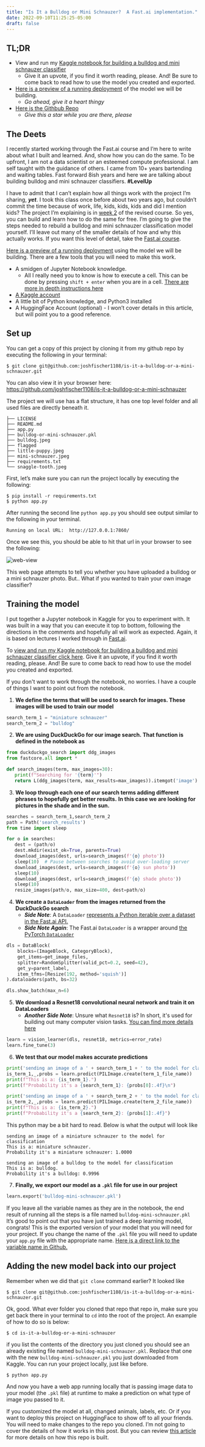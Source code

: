 ```yaml
---
title: "Is It a Bulldog or Mini Schnauzer?  A Fast.ai implementation."
date: 2022-09-10T11:25:25-05:00
draft: false
---
```


## TL;DR
* View and run my [Kaggle notebook for building a bulldog and mini schnauzer classifier](https://www.kaggle.com/code/joshfischer/is-it-a-bulldog-or-a-mini-schnauzer)
  * Give it an upvote, if you find it worth reading, please.  And!  Be sure to come back to read how to use the model you created and exported.
* [Here is a preview of a running deployment](https://huggingface.co/spaces/joshfischer1108/is-it-a-bulldog-or-mini-schnauzer) of the model we will be building.
  * _Go ahead, give it a heart thingy_
* [Here is the Githbub Repo](https://github.com/joshfischer1108/is-it-a-bulldog-or-a-mini-schnauzer)
  * _Give this a star while you are there, please_

## The Deets
I recently started working through the Fast.ai course and I’m here to write about what I built and learned. And, show how you can do the same. To be upfront, I am not a data scientist or an esteemed compute professional. I am self taught with the guidance of others.  I came from 10+ years bartending and waiting tables. Fast forward 8ish years and here we are talking about building bulldog and mini schnauzer classifiers. **#LevelUp**

I have to admit that I can’t explain how all things work with the project I’m sharing, **_yet_**. I took this class once before about two years ago, but couldn’t commit the time because of work, life, kids, kids, kids and did I mention kids? The project I’m explaining is in [week 2](https://course.fast.ai/Lessons/lesson2.html) of the revised course. So yes, you can build and learn how to do the same for free.  I’m going to give the steps needed to rebuild a bulldog and mini schnauzer classification model yourself.  I’ll leave out many of the smaller details of how and why this actually works.  If you want this level of detail, take the [Fast.ai course](https://course.fast.ai/).

[Here is a preview of a running deployment](https://huggingface.co/spaces/joshfischer1108/is-it-a-bulldog-or-mini-schnauzer) using the model we will be building.
There are a few tools that you will need to make this work. 

- A smidgen of Jupyter Notebook knowledge.  
  - All I really need you to know is how to execute a cell. This can be done by pressing `shift + enter` when you are in a cell.  [There are more in depth instructions here](https://jupyter-notebook.readthedocs.io/en/stable/examples/Notebook/Running%20Code.html)
- [A Kaggle account](https://www.kaggle.com/) 
- A little bit of Python knowledge, and Python3 installed
- A HuggingFace Account (optional) - I won’t cover details in this article, but will point you to a good reference.

 ## Set up
You can get a copy of this project by cloning it from my github repo by executing the following in your terminal: 

```
$ git clone git@github.com:joshfischer1108/is-it-a-bulldog-or-a-mini-schnauzer.git
```
You can also view it in your browser here: https://github.com/joshfischer1108/is-it-a-bulldog-or-a-mini-schnauzer

The project we will use has a flat structure, it has one top level folder and all used files are directly beneath it.

```
├── LICENSE
├── README.md
├── app.py
├── bulldog-or-mini-schnauzer.pkl
├── bulldog.jpeg
├── flagged
├── little-puppy.jpeg
├── mini-schnauzer.jpeg
├── requirements.txt
└── snaggle-tooth.jpeg
```


First, let’s make sure you can run the project locally by executing the following:

```
$ pip install -r requirements.txt 
$ python app.py 
```

After running the second line `python app.py`  you should see output similar to the following in your terminal.

```
Running on local URL:  http://127.0.0.1:7860/
```
Once we see this, you should be able to hit that url in your browser to see the following:

![web-view](/site/img/feature-web-view.png)

 This web page attempts to tell you whether you have uploaded a bulldog or a mini schnauzer photo.  But.. What if you wanted to train your own image classifier?  

 ## Training the model

I put together a Jupyter notebook in Kaggle for you to experiment with.  It was built in a way that you can execute it top to bottom, following the directions in the comments and hopefully all will work as expected.  Again, it is based on lectures I worked through in [Fast.ai](https://fast.ai).

To [view and run my Kaggle notebook for building a bulldog and mini schnauzer classifier click here](https://www.kaggle.com/code/joshfischer/is-it-a-bulldog-or-a-mini-schnauzer).  Give it an upvote, if you find it worth reading, please.  And!  Be sure to come back to read how to use the model you created and exported.

If you don't want to work through the notebook, no worries.  I have a couple of things I want to point out from the notebook.
1. **We define the terms that will be used to search for images. These images will be used to train our model**
```python
search_term_1 = "miniature schnauzer"
search_term_2 = "bulldog"
```
2. **We are using DuckDuckGo for our image search.  That function is defined in the notebook as**
 ```python
from duckduckgo_search import ddg_images
from fastcore.all import *

def search_images(term, max_images=30):
    print(f"Searching for '{term}'")
    return L(ddg_images(term, max_results=max_images)).itemgot('image')
 ```
 3. **We loop through each one of our search terms adding different phrases to hopefully get better results.**
 **In this case we are looking for pictures in the shade and in the sun.**
 ```python
searches = search_term_1,search_term_2
path = Path('search_results')
from time import sleep

for o in searches:
    dest = (path/o)
    dest.mkdir(exist_ok=True, parents=True)
    download_images(dest, urls=search_images(f'{o} photo'))
    sleep(10)  # Pause between searches to avoid over-loading server
    download_images(dest, urls=search_images(f'{o} sun photo'))
    sleep(10)
    download_images(dest, urls=search_images(f'{o} shade photo'))
    sleep(10)
    resize_images(path/o, max_size=400, dest=path/o)
 ```

4. **We create a `DataLoader` from the images returned from the DuckDuckGo search**
    * **_Side Note_**: A `DataLoader` [represents a Python iterable over a dataset in the Fast.ai API.](https://docs.fast.ai/data.load.html#dataloader)
    * **_Side Note Again_**: The Fast.ai `DataLoader` is a wrapper around [the PyTorch `DataLoader`](https://pytorch.org/docs/stable/data.html#module-torch.utils.data)
```python
dls = DataBlock(
    blocks=(ImageBlock, CategoryBlock), 
    get_items=get_image_files, 
    splitter=RandomSplitter(valid_pct=0.2, seed=42),
    get_y=parent_label,
    item_tfms=[Resize(192, method='squish')]
).dataloaders(path, bs=32)

dls.show_batch(max_n=6)
```

5. **We download a Resnet18 convolutional neural network and train it on DataLoaders**
    * **_Another Side Note_**: Unsure what `Resnet18` is?  In short, it's used for building out many computer vision tasks.
    [You can find more details here](https://www.mathworks.com/help/deeplearning/ref/resnet18.html#:~:text=ResNet%2D18%20is%20a%20convolutional,%2C%20pencil%2C%20and%20many%20animals.) 
```python
learn = vision_learner(dls, resnet18, metrics=error_rate)
learn.fine_tune(3)
```

6. **We test that our model makes accurate predictions**
```python
print('sending an image of a ' + search_term_1 + ' to the model for classification')
is_term_1,_,probs = learn.predict(PILImage.create(term_1_file_name))
print(f"This is a: {is_term_1}.")
print(f"Probability it's a {search_term_1}: {probs[0]:.4f}\n")

print('sending an image of a ' + search_term_2 + ' to the model for classification')
is_term_2,_,probs = learn.predict(PILImage.create(term_2_file_name))
print(f"This is a: {is_term_2}.")
print(f"Probability it's a {search_term_2}: {probs[1]:.4f}")
```
This python may be a bit hard to read. Below is what the output will look like
```
sending an image of a miniature schnauzer to the model for classification
This is a: miniature schnauzer.
Probability it's a miniature schnauzer: 1.0000

sending an image of a bulldog to the model for classification
This is a: bulldog.
Probability it's a bulldog: 0.9996
```

7. **Finally, we export our model as a `.pkl` file for use in our project**
```python
learn.export('bulldog-mini-schnauzer.pkl')
```

If you leave all the variable names as they are in the notebook,  the end result of running all the steps is a file named `bulldog-mini-schnauzer.pkl`
It’s good to point out that you have just trained a deep learning model, congrats!  This is the exported version of your model that you will need for your project. If you change the name of the `.pkl` file you will need to update your `app.py` file with the appropriate name.  [Here is a direct link to the variable name in Github.](https://github.com/joshfischer1108/is-it-a-bulldog-or-a-mini-schnauzer/blob/1c91b0ee10592e7a7dce4cc323bbe565dfc01bd0/app.py#L6)

 ## Adding the new model back into our project

Remember when we did that `git clone` command earlier?  It looked like
```
$ git clone git@github.com:joshfischer1108/is-it-a-bulldog-or-a-mini-schnauzer.git
```
Ok, good.  What ever folder you cloned that repo that repo in, make sure you get back there in your terminal to `cd` into the root of the project.
An example of how to do so is below:
```
$ cd is-it-a-bulldog-or-a-mini-schnauzer
```

if you list the contents of the directory you just cloned you should see an already existing file named `bulldog-mini-schnauzer.pkl`. Replace that one with the new `bulldog-mini-schnauzer.pkl` you just downloaded from Kaggle. You can run your project locally, just like before.  

```
$ python app.py 
```

And now you have a web app running locally that is passing image data to your model (the `.pkl` file) at runtime to make a prediction on what type of image you passed to it.  

If you customized the model at all, changed animals, labels, etc. Or if you want to deploy this project on HuggingFace to show off to all your friends.   You will need to make changes to the repo you cloned.  I’m not going to cover the details of how it works in this post.  But you can review [this article](https://tmabraham.github.io/blog/gradio_hf_spaces_tutorial) for more details on how this repo is built. 